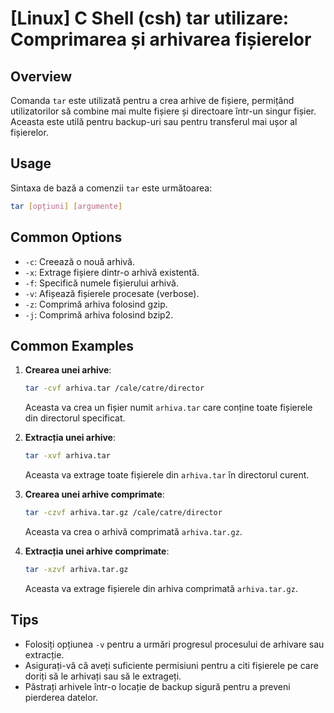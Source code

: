 # [Linux] C Shell (csh) tar utilizare: Comprimarea și arhivarea fișierelor

## Overview
Comanda `tar` este utilizată pentru a crea arhive de fișiere, permițând utilizatorilor să combine mai multe fișiere și directoare într-un singur fișier. Aceasta este utilă pentru backup-uri sau pentru transferul mai ușor al fișierelor.

## Usage
Sintaxa de bază a comenzii `tar` este următoarea:

```bash
tar [opțiuni] [argumente]
```

## Common Options
- `-c`: Creează o nouă arhivă.
- `-x`: Extrage fișiere dintr-o arhivă existentă.
- `-f`: Specifică numele fișierului arhivă.
- `-v`: Afișează fișierele procesate (verbose).
- `-z`: Comprimă arhiva folosind gzip.
- `-j`: Comprimă arhiva folosind bzip2.

## Common Examples
1. **Crearea unei arhive**:
   ```bash
   tar -cvf arhiva.tar /cale/catre/director
   ```
   Aceasta va crea un fișier numit `arhiva.tar` care conține toate fișierele din directorul specificat.

2. **Extracția unei arhive**:
   ```bash
   tar -xvf arhiva.tar
   ```
   Aceasta va extrage toate fișierele din `arhiva.tar` în directorul curent.

3. **Crearea unei arhive comprimate**:
   ```bash
   tar -czvf arhiva.tar.gz /cale/catre/director
   ```
   Aceasta va crea o arhivă comprimată `arhiva.tar.gz`.

4. **Extracția unei arhive comprimate**:
   ```bash
   tar -xzvf arhiva.tar.gz
   ```
   Aceasta va extrage fișierele din arhiva comprimată `arhiva.tar.gz`.

## Tips
- Folosiți opțiunea `-v` pentru a urmări progresul procesului de arhivare sau extracție.
- Asigurați-vă că aveți suficiente permisiuni pentru a citi fișierele pe care doriți să le arhivați sau să le extrageți.
- Păstrați arhivele într-o locație de backup sigură pentru a preveni pierderea datelor.